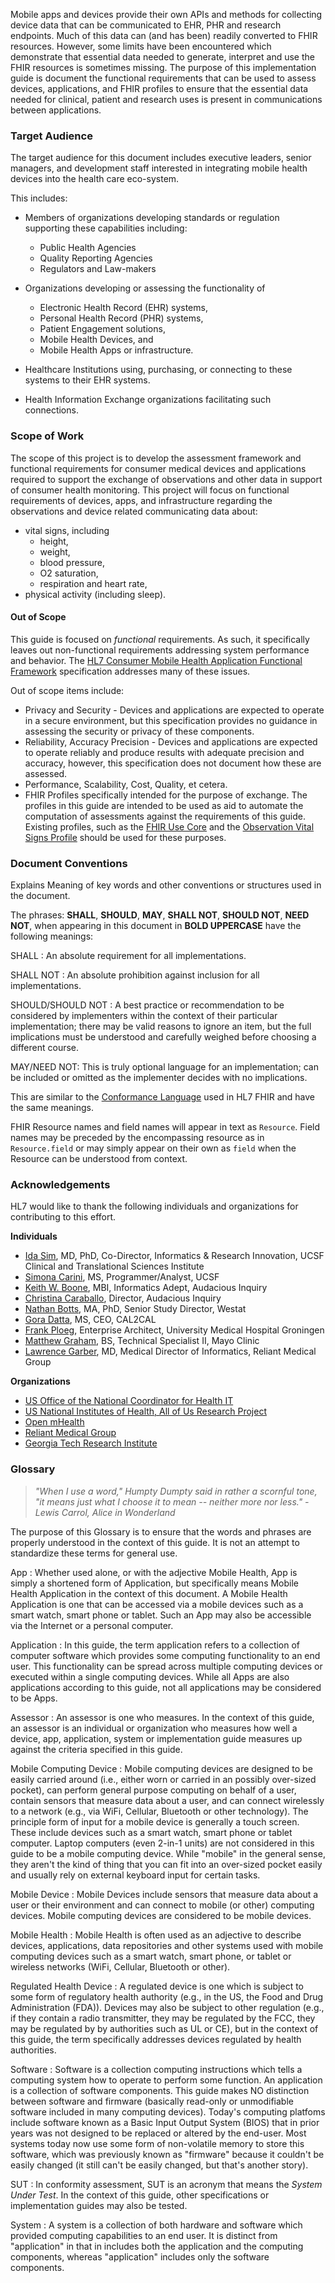 
Mobile apps and devices provide their own APIs and methods for collecting device
data that can be communicated to EHR, PHR and research endpoints. Much of this data
can (and has been) readily converted to FHIR resources. However, some limits have
been encountered which demonstrate that essential data needed to generate, interpret
and use the FHIR resources is sometimes missing. The purpose of this implementation
guide is document the functional requirements that can be used to assess devices,
applications, and FHIR profiles to ensure that the essential data needed for clinical,
patient and research uses is present in communications between applications.

### Target Audience
The target audience for this document includes executive leaders, senior managers,
and development staff interested in integrating mobile health devices into the health
care eco-system.

This includes:
* Members of organizations developing standards or regulation supporting these capabilities
  including:

    + Public Health Agencies
    + Quality Reporting Agencies
    + Regulators and Law-makers

* Organizations developing or assessing the functionality of
    + Electronic Health Record (EHR) systems,
    + Personal Health Record (PHR) systems,
    + Patient Engagement solutions,
    + Mobile Health Devices, and
    + Mobile Health Apps or infrastructure.

* Healthcare Institutions using, purchasing, or connecting to these systems to their
  EHR systems.

* Health Information Exchange organizations facilitating such connections.

### Scope of Work
The scope of this project is to develop the assessment framework and functional requirements
for consumer medical devices and applications required to support the exchange of
observations and other data in support of consumer health monitoring. This project
will focus on functional requirements of devices, apps, and infrastructure regarding
the observations and device related communicating data about:

* vital signs, including
    + height,
    + weight,
    + blood pressure,
    + O2 saturation,
    + respiration and heart rate,
* physical activity (including sleep).

#### Out of Scope
This guide is focused on _functional_ requirements.  As such, it specifically leaves
out non-functional requirements addressing system performance and behavior.  The
[HL7 Consumer Mobile Health Application Functional Framework](https://cmhaff.healtheservice.com/Home/tabid/916/Default.aspx) specification addresses many of
these issues.

Out of scope items include:

* Privacy and Security - Devices and applications are expected to operate in a secure
  environment, but this specification provides no guidance in assessing the security
  or privacy of these components.
* Reliability, Accuracy Precision - Devices and applications are expected to operate
  reliably and produce results with adequate precision and accuracy, however, this
  specification does not document how these are assessed.
* Performance, Scalability, Cost, Quality, et cetera.
* FHIR Profiles specifically intended for the purpose of exchange. The profiles
  in this guide are intended to be used as aid to automate the computation of
  assessments against the requirements of this guide. Existing profiles, such as
  the [FHIR Use Core](https://www.hl7.org/fhir/us/core/) and the
  [Observation Vital Signs Profile](https://www.hl7.org/fhir/observation-vitalsigns.html)
  should be used for these purposes.

### Document Conventions
Explains Meaning of key words and other conventions or structures used in the document.

The phrases: **SHALL**, **SHOULD**, **MAY**, **SHALL NOT**, **SHOULD NOT**, **NEED
NOT**, when appearing in this document in **BOLD UPPERCASE** have the following meanings:

SHALL
: An absolute requirement for all implementations.

SHALL NOT
: An absolute prohibition against inclusion for all implementations.

SHOULD/SHOULD NOT
: A best practice or recommendation to be considered by implementers within the
context of their particular implementation; there may be valid reasons to ignore
an item, but the full implications must be understood and carefully weighed before
choosing a different course.

MAY/NEED NOT: This is truly optional language for an implementation; can be
included or omitted as the implementer decides with no implications.

This are similar to the [Conformance Language](https://www.hl7.org/fhir/conformance-rules.html#conflang)
used in HL7 FHIR and have the same meanings.

FHIR Resource names and field names will appear in text as `Resource`.  Field names
may be preceded by the encompassing resource as in `Resource.field` or may simply
appear on their own as `field` when the Resource can be understood from context.

### Acknowledgements
HL7 would like to thank the following individuals and organizations for contributing
to this effort.

**Individuals**
* [Ida Sim](https://www.linkedin.com/in/ida-sim-b67b993/), MD, PhD, Co-Director,
  Informatics & Research Innovation, UCSF Clinical and Translational Sciences Institute
* [Simona Carini](https://www.linkedin.com/in/simona-carini-1a0b265/), MS, Programmer/Analyst,
  UCSF
* [Keith W. Boone](https://www.linkedin.com/in/keithwboone/), MBI, Informatics Adept,
  Audacious Inquiry
* [Christina Caraballo](https://www.linkedin.com/in/christinacaraballo/), Director,
  Audacious Inquiry
* [Nathan Botts](https://www.linkedin.com/in/nathanbotts/), MA, PhD, Senior Study
  Director, Westat
* [Gora Datta](https://www.linkedin.com/in/goradatta/), MS, CEO, CAL2CAL
* [Frank Ploeg](https://www.linkedin.com/in/flodurf/), Enterprise Architect, University
  Medical Hospital Groningen
* [Matthew Graham](https://www.linkedin.com/in/matthew-graham-8623002b/), BS, Technical
  Specialist II, Mayo Clinic
* [Lawrence Garber](https://www.linkedin.com/in/larry-garber-1516129/), MD, Medical
  Director of Informatics, Reliant Medical Group

**Organizations**
* [US Office of the National Coordinator for Health IT](https://www.healthit.gov/)
* [US National Institutes of Health, All of Us Research Project](https://allofus.nih.gov/)
* [Open mHealth](https://www.openmhealth.org/)
* [Reliant Medical Group](https://reliantmedicalgroup.org/information-for-patients/research/)
* [Georgia Tech Research Institute](https://gtri.gatech.edu/)

### Glossary
> _"When I use a word," Humpty Dumpty said in rather a scornful tone, "it means just what I choose it to mean -- neither more nor less." - Lewis Carrol, Alice in Wonderland_

The purpose of this Glossary is to ensure that the words and phrases are properly understood
in the context of this guide. It is not an attempt to standardize these terms for general
use.

App
: Whether used alone, or with the adjective Mobile Health, App is simply a shortened
form of Application, but specifically means Mobile Health Application in the context
of this document.  A Mobile Health Application is one that can be accessed via a mobile
devices such as a smart watch, smart phone or tablet.  Such an App may also be accessible via
the Internet or a personal computer.

Application
: In this guide, the term application refers to a collection of computer software which
provides some computing functionality to an end user. This functionality can be spread
across multiple computing devices or executed within a single computing devices.
While all Apps are also applications according to this guide, not all applications
may be considered to be Apps.

Assessor
: An assessor is one who measures. In the context of this guide, an assessor is an individual
or organization who measures how well a device, app, application, system or implementation
guide measures up against the criteria specified in this guide.

Mobile Computing Device
: Mobile computing devices are designed to be easily carried around (i.e., either worn
or carried in an possibly over-sized pocket), can perform general purpose computing on
behalf of a user, contain sensors that measure data about a user, and can connect wirelessly
to a network (e.g., via WiFi, Cellular, Bluetooth or other technology). The principle form
of input for a mobile device is generally a touch screen. These include devices such as
a smart watch, smart phone or tablet computer. Laptop computers (even 2-in-1 units)
are not considered in this guide to be a mobile computing device. While "mobile" in
the general sense, they aren't the kind of thing that you can fit into an over-sized
pocket easily and usually rely on external keyboard input for certain tasks.

Mobile Device
: Mobile Devices include sensors that measure data about a user or their environment
and can connect to mobile (or other) computing devices.  Mobile computing devices are
considered to be mobile devices.

Mobile Health
: Mobile Health is often used as an adjective to describe devices, applications,
data repositories and other systems used with mobile computing devices such as a smart watch,
smart phone, or tablet or wireless networks (WiFi, Cellular, Bluetooth or other).

Regulated Health Device
: A regulated device is one which is subject to some form of regulatory health authority (e.g.,
in the US, the Food and Drug Administration (FDA)).  Devices may also be subject to
other regulation (e.g., if they contain a radio transmitter, they may be regulated by
the FCC, they may be regulated by by authorities such as UL or CE), but in the context
of this guide, the term specifically addresses devices regulated by health authorities.

Software
: Software is a collection computing instructions which tells a computing system
how to operate to perform some function. An application is a collection of software
components. This guide makes NO distinction between software and firmware (basically
read-only or unmodifiable software included in many computing devices). Today's computing
platfoms include software known as a Basic Input Output System (BIOS) that in prior years was
not designed to be replaced or altered by the end-user. Most systems today now use
some form of non-volatile memory to store this software, which was previously known
as "firmware" because it couldn't be easily changed (it still can't be easily changed,
but that's another story).

SUT
: In conformity assessment, SUT is an acronym that means the _System Under Test_.  In
the context of this guide, other specifications or implementation guides may also be tested.

System
: A system is a collection of both hardware and software which provided computing capabilities
to an end user.  It is distinct from "application" in that in includes both the application
and the computing components, whereas "application" includes only the software components.
